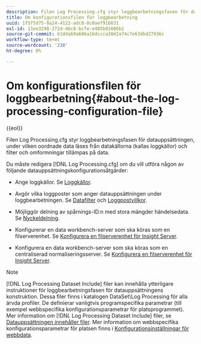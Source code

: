 ```yaml
---
description: Filen Log Processing.cfg styr loggbearbetningsfasen för datauppsättningen, under vilken oordnade data läses från datakällorna (kallas loggkällor) och filter och omformningar tillämpas på data.
title: Om konfigurationsfilen för loggbearbetning
uuid: 1f5f5d75-8a24-4122-adc8-8c8aef916631
exl-id: 11ee3298-272d-46c8-bcfe-e485b01606b1
source-git-commit: b1dda69a606a16dccca30d2a74c7e63dbd27936c
workflow-type: tm+mt
source-wordcount: '238'
ht-degree: 0%

---
```


# Om konfigurationsfilen för loggbearbetning{#about-the-log-processing-configuration-file}

{{eol}}

Filen Log Processing.cfg styr loggbearbetningsfasen för datauppsättningen, under vilken oordnade data läses från datakällorna (kallas loggkällor) och filter och omformningar tillämpas på data.

Du måste redigera [!DNL Log Processing.cfg] om du vill utföra någon av följande datauppsättningskonfigurationsåtgärder:

* Ange loggkällor. Se [Loggkällor](../../../home/c-dataset-const-proc/c-log-proc-config-file/c-log-sources.md).
* Avgör vilka loggposter som anger datauppsättningen under loggbearbetningen. Se [Datafilter](../../../home/c-dataset-const-proc/c-log-proc-config-file/c-info-log-proc-param.md) och [Loggpostvillkor](../../../home/c-dataset-const-proc/c-log-proc-config-file/c-info-log-proc-param.md).

* Möjliggör delning av spårnings-ID:n med stora mängder händelsedata. Se [Nyckeldelning](../../../home/c-dataset-const-proc/c-log-proc-config-file/c-info-log-proc-param.md).
* Konfigurerar en data workbench-server som ska köras som en filserverenhet. Se [Konfigurera en filserverenhet för Insight Server](../../../home/c-dataset-const-proc/c-log-proc-config-file/c-ins-svr-file-svr-unit.md).
* Konfigurera en data workbench-server som ska köras som en centraliserad normaliseringsserver. Se [Konfigurera en filserverenhet för Insight Server](../../../home/c-dataset-const-proc/c-log-proc-config-file/c-ins-svr-file-svr-unit.md).

>[!NOTE]
>
>[!DNL Log Processing Dataset Include] filer kan innehålla ytterligare instruktioner för loggbearbetningsfasen för datauppsättningens konstruktion. Dessa filer finns i katalogen DataSet\Log Processing för alla ärvda profiler. De definierar vanligtvis programspecifika parametrar (till exempel webbspecifika konfigurationsparametrar för platsprogrammet). Mer information om [!DNL Log Processing Dataset Include] filer, se [Datauppsättningen innehåller filer](../../../home/c-dataset-const-proc/c-dataset-inc-files/c-abt-dataset-inc-files.md). Mer information om webbspecifika konfigurationsparametrar för platsen finns i [Konfigurationsinställningar för webbdata](../../../home/c-dataset-const-proc/c-config-web-data/c-config-web-data.md).
